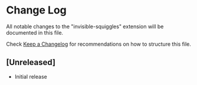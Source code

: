 # Change Log

All notable changes to the "invisible-squiggles" extension will be documented in this file.

Check [Keep a Changelog](http://keepachangelog.com/) for recommendations on how to structure this file.

## [Unreleased]

- Initial release
